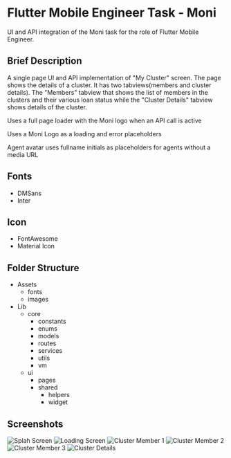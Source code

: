 # Flutter Mobile Engineer Task - Moni

UI and API integration of the Moni task for the role of Flutter Mobile Engineer.

## Brief Description

A single page UI and API implementation of "My Cluster" screen. The page shows the details of a cluster. It has two
tabviews(members and cluster details). The "Members" tabview that shows the list of members in the clusters and their various loan status while the "Cluster Details" tabview shows details of the cluster.

Uses a full page loader with the Moni logo when an API call is active

Uses a Moni Logo as a loading and error placeholders

Agent avatar uses fullname initials as placeholders for agents without a media URL


## Fonts
- DMSans
- Inter

## Icon
- FontAwesome
- Material Icon

## Folder Structure
- Assets
  - fonts
  - images
- Lib
  - core
    - constants
    - enums
    - models
    - routes
    - services
    - utils
    - vm
  - ui
    - pages
    - shared
      - helpers
      - widget


## Screenshots

![Splah Screen](moni1.png)
![Loading Screen](moni2.png)
![Cluster Member 1](moni3.png)
![Cluster Member 2](moni4.png)
![Cluster Member 3](moni5.png)
![Cluster Details](moni6.png)



